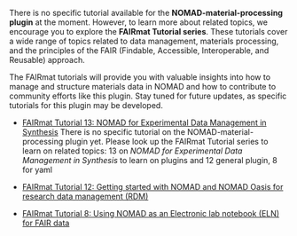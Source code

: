 There is no specific tutorial available for the **NOMAD-material-processing plugin** at the moment. However, to learn more about related topics, we encourage you to explore the **FAIRmat Tutorial series**. These tutorials cover a wide range of topics related to data management, materials processing, and the principles of the FAIR (Findable, Accessible, Interoperable, and Reusable) approach.

The FAIRmat tutorials will provide you with valuable insights into how to manage and structure materials data in NOMAD and how to contribute to community efforts like this plugin. Stay tuned for future updates, as specific tutorials for this plugin may be developed.

* [FAIRmat Tutorial 13: NOMAD for Experimental Data Management in Synthesis](https://events.fairmat-nfdi.eu/event/18/)
There is no specific tutorial on the NOMAD-material-processing plugin yet. Please look up the FAIRmat Tutorial series to learn on related topics:
  13 on *NOMAD for Experimental Data Management in Synthesis* to learn on  plugins and 12 general plugin, 8 for yaml

* [FAIRmat Tutorial 12: Getting started with NOMAD and NOMAD Oasis for research data management (RDM)](https://events.fairmat-nfdi.eu/event/10/)

* [FAIRmat Tutorial 8: Using NOMAD as an Electronic lab notebook (ELN) for FAIR data](https://www.fairmat-nfdi.eu/events/fairmat-tutorial-8/tutorial-8-home)